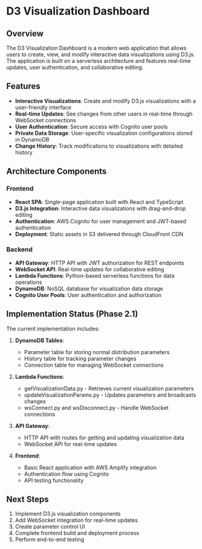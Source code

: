 # D3 Visualization Dashboard

## Overview

The D3 Visualization Dashboard is a modern web application that allows users to create, view, and modify interactive data visualizations using D3.js. The application is built on a serverless architecture and features real-time updates, user authentication, and collaborative editing.

## Features

- **Interactive Visualizations**: Create and modify D3.js visualizations with a user-friendly interface
- **Real-time Updates**: See changes from other users in real-time through WebSocket connections
- **User Authentication**: Secure access with Cognito user pools
- **Private Data Storage**: User-specific visualization configurations stored in DynamoDB
- **Change History**: Track modifications to visualizations with detailed history

## Architecture Components

### Frontend

- **React SPA**: Single-page application built with React and TypeScript
- **D3.js Integration**: Interactive data visualizations with drag-and-drop editing
- **Authentication**: AWS Cognito for user management and JWT-based authentication
- **Deployment**: Static assets in S3 delivered through CloudFront CDN

### Backend

- **API Gateway**: HTTP API with JWT authorization for REST endpoints
- **WebSocket API**: Real-time updates for collaborative editing
- **Lambda Functions**: Python-based serverless functions for data operations
- **DynamoDB**: NoSQL database for visualization data storage
- **Cognito User Pools**: User authentication and authorization

## Implementation Status (Phase 2.1)

The current implementation includes:

1. **DynamoDB Tables**:
   - Parameter table for storing normal distribution parameters
   - History table for tracking parameter changes
   - Connection table for managing WebSocket connections

2. **Lambda Functions**:
   - getVisualizationData.py - Retrieves current visualization parameters
   - updateVisualizationParams.py - Updates parameters and broadcasts changes
   - wsConnect.py and wsDisconnect.py - Handle WebSocket connections

3. **API Gateway**:
   - HTTP API with routes for getting and updating visualization data
   - WebSocket API for real-time updates

4. **Frontend**:
   - Basic React application with AWS Amplify integration
   - Authentication flow using Cognito
   - API testing functionality

## Next Steps

1. Implement D3.js visualization components
2. Add WebSocket integration for real-time updates
3. Create parameter control UI
4. Complete frontend build and deployment process
5. Perform end-to-end testing
